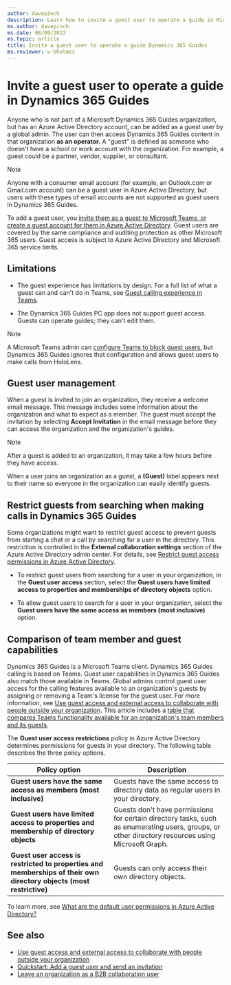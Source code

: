 ```yaml
---
author: davepinch
description: Learn how to invite a guest user to operate a guide in Microsoft Dynamics 365 Guides
ms.author: davepinch
ms.date: 08/09/2022
ms.topic: article
title: Invite a guest user to operate a guide Dynamics 365 Guides
ms.reviewer: v-bholmes
---
```


# Invite a guest user to operate a guide in Dynamics 365 Guides

Anyone who is not part of a Microsoft Dynamics 365 Guides organization, but has an Azure Active Directory account, can be added as a guest user by a global admin. The user can then access Dynamics 365 Guides content in that organization **as an operator.** A "guest" is defined as someone who doesn't have a school or work account with the organization. For example, a guest could be a partner, vendor, supplier, or consultant. 

> [!NOTE]
> Anyone with a consumer email account (for example, an Outlook.com or Gmail.com account) can be a guest user in Azure Active Directory, but users with these types of email accounts are not supported as guest users in Dynamics 365 Guides. 

To add a guest user, you [invite them as a guest to Microsoft Teams, or create a guest account for them in Azure Active Directory](https://docs.microsoft.com/microsoft-365/admin/add-users/about-guest-users?view=o365-worldwide). Guest users are covered by the same compliance and auditing protection as other Microsoft 365 users. Guest access is subject to Azure Active Directory and Microsoft 365 service limits.

## Limitations

- The guest experience has limitations by design. For a full list of what a guest can and can't do in Teams, see [Guest calling experience in Teams](https://docs.microsoft.com/microsoftteams/guest-experience). 

- The Dynamics 365 Guides PC app does not support guest access. Guests can operate guides; they can't edit them. 

> [!NOTE]
> A Microsoft Teams admin can [configure Teams to block guest users](https://docs.microsoft.com/microsoftteams/set-up-guests), but Dynamics 365 Guides ignores that configuration and allows guest users to make calls from HoloLens. 

## Guest user management

When a guest is invited to join an organization, they receive a welcome email message. This message includes some information about the organization and what to expect as a member. The guest must accept the invitation by selecting **Accept Invitation** in the email message before they can access the organization and the organization's guides.

> [!NOTE]
> After a guest is added to an organization, it may take a few hours before they have access.    

When a user joins an organization as a guest, a **(Guest)** label appears next to their name so everyone in the organization can easily identify guests. 

## Restrict guests from searching when making calls in Dynamics 365 Guides

Some organizations might want to restrict guest access to prevent guests from starting a chat or a call by searching for a user in the directory. This restriction is controlled in the **External collaboration settings** section of the Azure Active Directory admin center. For details, see [Restrict guest access permissions in Azure Active Directory](https://docs.microsoft.com/azure/active-directory/enterprise-users/users-restrict-guest-permissions).

- To restrict guest users from searching for a user in your organization, in the **Guest user access** section, select the **Guest users have limited access to properties and memberships of directory objects** option.

- To allow guest users to search for a user in your organization, select the **Guest users have the same access as members (most inclusive)** option. 

## Comparison of team member and guest capabilities

Dynamics 365 Guides is a Microsoft Teams client. Dynamics 365 Guides calling is based on Teams. Guest user capabilities in Dynamics 365 Guides also match those available in Teams. Global admins control guest user access for the calling features available to an organization's guests by assigning or removing a Team's license for the guest user. For more information, see [Use guest access and external access to collaborate with people outside your organization](https://docs.microsoft.com/microsoftteams/communicate-with-users-from-other-organizations). This article includes a [table that compares Teams functionality available for an organization's team members and its guests](https://docs.microsoft.com/microsoftteams/communicate-with-users-from-other-organizations#external-access-external-chat-and-meetings). 

The **Guest user access restrictions** policy in Azure Active Directory determines permissions for guests in your directory. The following table describes the three policy options.

|Policy option|Description|
|-------------------------------------------------------|---------------------------------------------------------------------------------------|
|**Guest users have the same access as members (most inclusive)**|Guests have the same access to directory data as regular users in your directory.|
|**Guest users have limited access to properties and membership of directory objects**|Guests don't have permissions for certain directory tasks, such as enumerating users, groups, or other directory resources using Microsoft Graph.|
|**Guest user access is restricted to properties and memberships of their own directory objects (most restrictive)**|Guests can only access their own directory objects.|

To learn more, see [What are the default user permissions in Azure Active Directory?](https://docs.microsoft.com/azure/active-directory/fundamentals/users-default-permissions)

## See also

- [Use guest access and external access to collaborate with people outside your organization](https://docs.microsoft.com/microsoftteams/communicate-with-users-from-other-organizations)
- [Quickstart: Add a guest user and send an invitation](https://docs.microsoft.com/azure/active-directory/external-identities/b2b-quickstart-add-guest-users-portal)
- [Leave an organization as a B2B collaboration user](https://docs.microsoft.com/azure/active-directory/b2b/leave-the-organization)
